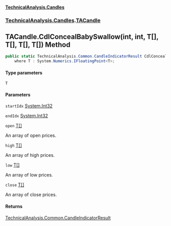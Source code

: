 #### [TechnicalAnalysis.Candles](TechnicalAnalysis.Candles.md 'TechnicalAnalysis.Candles')
### [TechnicalAnalysis.Candles](TechnicalAnalysis.Candles.md#TechnicalAnalysis.Candles 'TechnicalAnalysis.Candles').[TACandle](TACandle.md 'TechnicalAnalysis.Candles.TACandle')

## TACandle.CdlConcealBabySwallow<T>(int, int, T[], T[], T[], T[]) Method

```csharp
public static TechnicalAnalysis.Common.CandleIndicatorResult CdlConcealBabySwallow<T>(int startIdx, int endIdx, T[] open, T[] high, T[] low, T[] close)
    where T : System.Numerics.IFloatingPoint<T>;
```
#### Type parameters

<a name='TechnicalAnalysis.Candles.TACandle.CdlConcealBabySwallow_T_(int,int,T[],T[],T[],T[]).T'></a>

`T`
#### Parameters

<a name='TechnicalAnalysis.Candles.TACandle.CdlConcealBabySwallow_T_(int,int,T[],T[],T[],T[]).startIdx'></a>

`startIdx` [System.Int32](https://docs.microsoft.com/en-us/dotnet/api/System.Int32 'System.Int32')

<a name='TechnicalAnalysis.Candles.TACandle.CdlConcealBabySwallow_T_(int,int,T[],T[],T[],T[]).endIdx'></a>

`endIdx` [System.Int32](https://docs.microsoft.com/en-us/dotnet/api/System.Int32 'System.Int32')

<a name='TechnicalAnalysis.Candles.TACandle.CdlConcealBabySwallow_T_(int,int,T[],T[],T[],T[]).open'></a>

`open` [T](TACandle.CdlConcealBabySwallow_T_(int,int,T[],T[],T[],T[]).md#TechnicalAnalysis.Candles.TACandle.CdlConcealBabySwallow_T_(int,int,T[],T[],T[],T[]).T 'TechnicalAnalysis.Candles.TACandle.CdlConcealBabySwallow<T>(int, int, T[], T[], T[], T[]).T')[[]](https://docs.microsoft.com/en-us/dotnet/api/System.Array 'System.Array')

An array of open prices.

<a name='TechnicalAnalysis.Candles.TACandle.CdlConcealBabySwallow_T_(int,int,T[],T[],T[],T[]).high'></a>

`high` [T](TACandle.CdlConcealBabySwallow_T_(int,int,T[],T[],T[],T[]).md#TechnicalAnalysis.Candles.TACandle.CdlConcealBabySwallow_T_(int,int,T[],T[],T[],T[]).T 'TechnicalAnalysis.Candles.TACandle.CdlConcealBabySwallow<T>(int, int, T[], T[], T[], T[]).T')[[]](https://docs.microsoft.com/en-us/dotnet/api/System.Array 'System.Array')

An array of high prices.

<a name='TechnicalAnalysis.Candles.TACandle.CdlConcealBabySwallow_T_(int,int,T[],T[],T[],T[]).low'></a>

`low` [T](TACandle.CdlConcealBabySwallow_T_(int,int,T[],T[],T[],T[]).md#TechnicalAnalysis.Candles.TACandle.CdlConcealBabySwallow_T_(int,int,T[],T[],T[],T[]).T 'TechnicalAnalysis.Candles.TACandle.CdlConcealBabySwallow<T>(int, int, T[], T[], T[], T[]).T')[[]](https://docs.microsoft.com/en-us/dotnet/api/System.Array 'System.Array')

An array of low prices.

<a name='TechnicalAnalysis.Candles.TACandle.CdlConcealBabySwallow_T_(int,int,T[],T[],T[],T[]).close'></a>

`close` [T](TACandle.CdlConcealBabySwallow_T_(int,int,T[],T[],T[],T[]).md#TechnicalAnalysis.Candles.TACandle.CdlConcealBabySwallow_T_(int,int,T[],T[],T[],T[]).T 'TechnicalAnalysis.Candles.TACandle.CdlConcealBabySwallow<T>(int, int, T[], T[], T[], T[]).T')[[]](https://docs.microsoft.com/en-us/dotnet/api/System.Array 'System.Array')

An array of close prices.

#### Returns
[TechnicalAnalysis.Common.CandleIndicatorResult](https://docs.microsoft.com/en-us/dotnet/api/TechnicalAnalysis.Common.CandleIndicatorResult 'TechnicalAnalysis.Common.CandleIndicatorResult')